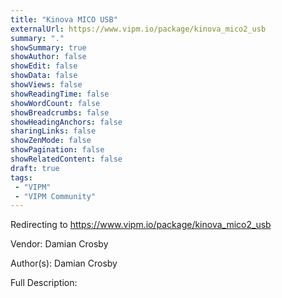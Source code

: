 ```yaml
---
title: "Kinova MICO USB"
externalUrl: https://www.vipm.io/package/kinova_mico2_usb
summary: "."
showSummary: true
showAuthor: false
showEdit: false
showData: false
showViews: false
showReadingTime: false
showWordCount: false
showBreadcrumbs: false
showHeadingAnchors: false
sharingLinks: false
showZenMode: false
showPagination: false
showRelatedContent: false
draft: true
tags:
 - "VIPM"
 - "VIPM Community"
---
```


Redirecting to https://www.vipm.io/package/kinova_mico2_usb

Vendor: Damian Crosby

Author(s): Damian Crosby
 
Full Description:
